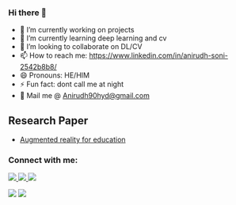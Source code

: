### Hi there 👋


- 🔭 I’m currently working on projects
- 🌱 I’m currently learning deep learning and cv
- 👯 I’m looking to collaborate on DL/CV
- 📫 How to reach me: https://www.linkedin.com/in/anirudh-soni-2542b8b8/
- 😄 Pronouns: HE/HIM
- ⚡ Fun fact: dont call me at night
- :email: Mail me @ Anirudh90hyd@gmail.com


## Research Paper
- [Augmented reality for education](https://www.ijert.org/edu-ar-integrating-and-optimizing-education-with-augmented-reality)
<h3 align="left">Connect with me:</h3>
<p align="left"> <a href="https://www.linkedin.com/in/heyanirudh/" target="blank"> <img src="https://img.shields.io/badge/LinkedIn-0077B5?style=for-the-badge&logo=linkedin&logoColor=white"> </a>
<a href="https://www.hackerrank.com/18911A0201" target="blank"><img src="https://img.shields.io/badge/HackerRank-00EA64?style=for-the-badge&logo=HackerRank&logoColor=white" /> </a>
<a href="https://twitter.com/heyAnirudh" target="blank"><img src="https://img.shields.io/badge/Twitter-1DA1F2?style=for-the-badge&logo=twitter&logoColor=white" /> </a>
</p>
<img src ='https://github-readme-stats.vercel.app/api?username=HeyAnirudh&theme=radical&show_icons=true'/>
<img src ='https://github-readme-stats.vercel.app/api/top-langs/?username=HeyAnirudh&theme=radical&show_icons=true'/>

